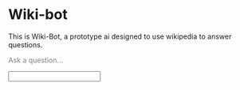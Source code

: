 # Wiki-bot
This is Wiki-Bot, a prototype ai designed to use wikipedia to answer questions.

<!DOCTYPE html>
<html>
<head>
</head>
<body>

<label for="query"><p style="color: gray;">Ask a question...</p></label>
<input type="text" id="query" name="query">


</body>
</html>
